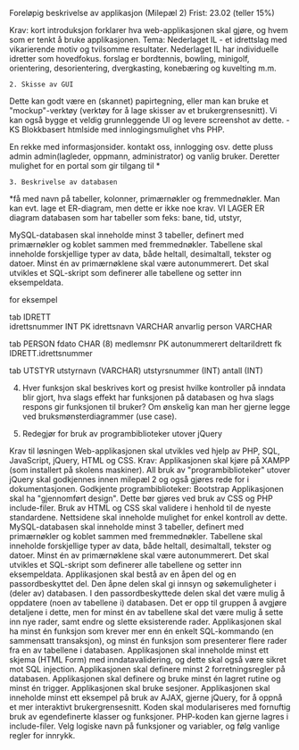 Foreløpig beskrivelse av applikasjon (Milepæl 2) Frist: 23.02 (teller 15%)

Krav: kort introduksjon
forklarer hva web-applikasjonen skal gjøre, og hvem som er tenkt å bruke applikasjonen.
Tema: Nederlaget IL - et idrettslag med vikarierende motiv og tvilsomme resultater. Nederlaget IL har individuelle idretter som hovedfokus. forslag er bordtennis, bowling, minigolf, orientering, desorientering, dvergkasting, konebæring og kuvelting m.m.


	2. Skisse av GUI 
Dette kan godt være en (skannet) papirtegning, eller man kan bruke et "mockup"-verktøy (verktøy for å lage skisser av et brukergrensesnitt).
Vi kan også bygge et veldig grunnleggende UI og levere screenshot av dette. -KS 
Blokkbasert htmlside med innlogingsmulighet vhs PHP.

En rekke med informasjonsider. kontakt oss, innlogging osv. dette pluss admin admin(lagleder, oppmann, administrator) og vanlig bruker. Deretter mulighet for en portal som gir tilgang til *

	3. Beskrivelse av databasen
*få med navn på tabeller, kolonner, primærnøkler og fremmednøkler. Man kan evt. lage et ER-diagram, men dette er ikke noe krav. VI LAGER ER diagram
databasen som har tabeller som feks: bane, tid, utstyr,  

MySQL-databasen skal inneholde minst 3 tabeller, definert med primærnøkler og koblet sammen med fremmednøkler. Tabellene skal inneholde forskjellige typer av data, både heltall, desimaltall, tekster og datoer. Minst én av primærnøklene skal være autonummerert. Det skal utvikles et SQL-skript som definerer alle tabellene og setter inn eksempeldata.

for eksempel 

tab IDRETT								  
idrettsnummer INT PK
idrettsnavn VARCHAR 
anvarlig person VARCHAR
						

tab PERSON
fdato CHAR (8)
medlemsnr PK autonummerert
deltariIdrett fk IDRETT.idrettsnummer

 tab UTSTYR
utstyrnavn (VARCHAR)
utstyrsnummer (INT)
antall (INT)








4. Hver funksjon skal beskrives kort og presist
hvilke kontroller på inndata blir gjort, hva slags effekt har funksjonen på databasen og hva slags respons gir funksjonen til bruker? Om ønskelig kan man her gjerne legge ved bruksmønsterdiagrammer (use case).	

5. Redegjør for bruk av programbiblioteker utover jQuery




Krav til løsningen
Web-applikasjonen skal utvikles ved hjelp av PHP, SQL, JavaScript, jQuery, HTML og CSS. Krav:
Applikasjonen skal kjøre på XAMPP (som installert på skolens maskiner). All bruk av "programbiblioteker" utover jQuery skal godkjennes innen milepæl 2 og også gjøres rede for i dokumentasjonen.
Godkjente programbiblioteker: Bootstrap
Applikasjonen skal ha "gjennomført design". Dette bør gjøres ved bruk av CSS og PHP include-filer. Bruk av HTML og CSS skal validere i henhold til de nyeste standardene. Nettsidene skal inneholde mulighet for enkel kontroll av dette.
MySQL-databasen skal inneholde minst 3 tabeller, definert med primærnøkler og koblet sammen med fremmednøkler. Tabellene skal inneholde forskjellige typer av data, både heltall, desimaltall, tekster og datoer. Minst én av primærnøklene skal være autonummerert. Det skal utvikles et SQL-skript som definerer alle tabellene og setter inn eksempeldata.
Applikasjonen skal bestå av en åpen del og en passordbeskyttet del. Den åpne delen skal gi innsyn og søkemuligheter i (deler av) databasen.
I den passordbeskyttede delen skal det være mulig å oppdatere (noen av tabellene i) databasen. Det er opp til gruppen å avgjøre detaljene i dette, men for minst én av tabellene skal det være mulig å sette inn nye rader, samt endre og slette eksisterende rader.
Applikasjonen skal ha minst én funksjon som krever mer enn én enkelt SQL-kommando (en sammensatt transaksjon), og minst én funksjon som presenterer flere rader fra en av tabellene i databasen.
Applikasjonen skal inneholde minst ett skjema (HTML Form) med inndatavalidering, og dette skal også være sikret mot SQL injection.
Applikasjonen skal definere minst 2 forretningsregler på databasen.
Applikasjonen skal definere og bruke minst én lagret rutine og minst én trigger.
Applikasjonen skal bruke sesjoner.
Applikasjonen skal inneholde minst ett eksempel på bruk av AJAX, gjerne jQuery, for å oppnå et mer interaktivt brukergrensesnitt.
Koden skal modulariseres med fornuftig bruk av egendefinerte klasser og funksjoner. PHP-koden kan gjerne lagres i include-filer. Velg logiske navn på funksjoner og variabler, og følg vanlige regler for innrykk.


